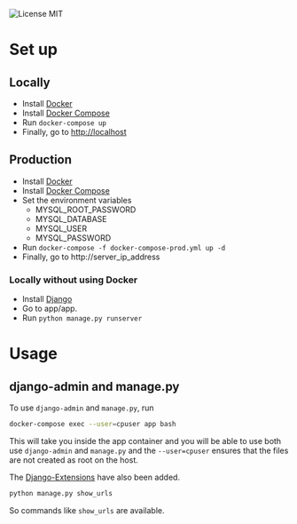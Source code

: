 ![License MIT](https://img.shields.io/badge/license-MIT-blue.svg)

# Set up

## Locally
- Install [Docker](https://docs.docker.com/engine/installation/)
- Install [Docker Compose](https://docs.docker.com/compose/install/)
- Run `docker-compose up`
- Finally, go to [http://localhost](http://localhost)

## Production
- Install [Docker](https://docs.docker.com/engine/installation/)
- Install [Docker Compose](https://docs.docker.com/compose/install/)
- Set the environment variables
	- MYSQL_ROOT_PASSWORD
	- MYSQL_DATABASE
	- MYSQL_USER
	- MYSQL_PASSWORD
- Run `docker-compose -f docker-compose-prod.yml up -d`
- Finally, go to http://server_ip_address

###  Locally without using Docker
- Install [Django](https://docs.djangoproject.com/en/1.10/intro/install/)
- Go to app/app.
- Run `python manage.py runserver`

# Usage
## django-admin and manage.py
To use `django-admin` and `manage.py`, run
```bash
docker-compose exec --user=cpuser app bash
```
This will take you inside the app container and you will be able to use both use `django-admin` and `manage.py` and the `--user=cpuser` ensures that the files are not created as root on the host.
 
The [Django-Extensions](https://github.com/django-extensions/django-extensions) have also been added. 
```bash
python manage.py show_urls
```
So commands like `show_urls` are available.
